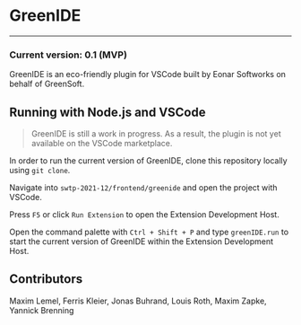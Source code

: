 # GreenIDE

---

### Current version: 0.1 (MVP)

GreenIDE is an eco-friendly plugin for VSCode built by Eonar Softworks on behalf of GreenSoft.

## Running with Node.js and VSCode
> GreenIDE is still a work in progress. As a result, the plugin is not yet available on the VSCode marketplace.


In order to run the current version of GreenIDE, clone this repository locally using `git clone`.

Navigate into `swtp-2021-12/frontend/greenide` and open the project with VSCode. 

Press `F5` or click `Run Extension` to open the Extension Development Host.

Open the command palette with `Ctrl + Shift + P` and type `greenIDE.run` to start the current version 
of GreenIDE within the Extension Development Host.

## Contributors 
Maxim Lemel, Ferris Kleier, Jonas Buhrand, Louis Roth, Maxim Zapke, Yannick Brenning

